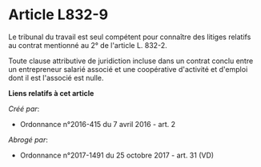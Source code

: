 # Article L832-9

Le tribunal du travail est seul compétent pour connaître des litiges relatifs au contrat mentionné au 2° de l'article L.
832-2. 

Toute clause attributive de juridiction incluse dans un contrat conclu entre un entrepreneur salarié associé et une
coopérative d'activité et d'emploi dont il est l'associé est nulle.

**Liens relatifs à cet article**

_Créé par_:

  - Ordonnance n°2016-415 du 7 avril 2016 - art. 2

_Abrogé par_:

  - Ordonnance n°2017-1491 du 25 octobre 2017 - art. 31 (VD)
